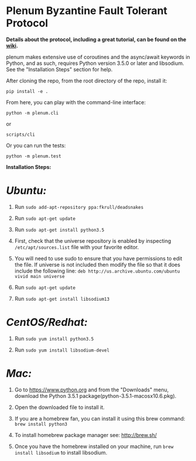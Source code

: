 # Plenum Byzantine Fault Tolerant Protocol

**Details about the protocol, including a great tutorial, can be found on the [wiki](https://github.com/evernym/plenum/wiki).**

plenum makes extensive use of coroutines and the async/await keywords in Python, 
and as such, requires Python version 3.5.0 or later and libsodium. See the "Installation Steps" section for help.   
 
After cloning the repo, from the root directory of the repo, install it:

```
pip install -e .
```

From here, you can play with the command-line interface:

```
python -m plenum.cli
```

or

```
scripts/cli
```

Or you can run the tests:

```
python -m plenum.test
```

**Installation Steps:**

*Ubuntu:*
===
1. Run ```sudo add-apt-repository ppa:fkrull/deadsnakes```

2. Run ```sudo apt-get update```

3. Run ```sudo apt-get install python3.5```

4. First, check that the universe repository is enabled by inspecting ```/etc/apt/sources.list``` file with your favorite editor.

5. You will need to use sudo to ensure that you have permissions to edit the file. If universe is not included then modify the file so that it does include the following line:
```deb http://us.archive.ubuntu.com/ubuntu vivid main universe```

6. Run ```sudo apt-get update```

7. Run ```sudo apt-get install libsodium13```

*CentOS/Redhat:*
===
1. Run ```sudo yum install python3.5```

2. Run ```sudo yum install libsodium-devel```

*Mac:*
===
1. Go to https://www.python.org and from the "Downloads" menu, download the Python 3.5.1 package(python-3.5.1-macosx10.6.pkg).

2. Open the downloaded file to install it.

3. If you are a homebrew fan, you can install it using this brew command: ```brew install python3``` 

4. To install homebrew package manager see: http://brew.sh/

5. Once you have the homebrew installed on your machine, run ```brew install libsodium``` to install libsodium. 
